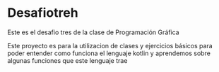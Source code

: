 # Desafiotreh

Este es el desafio tres de la clase de Programación Gráfica

Este proyecto es para la utilizacion de clases y ejercicios básicos para poder entender como funciona el lenguaje kotlin y aprendemos sobre 
algunas funciones que este lenguaje trae
